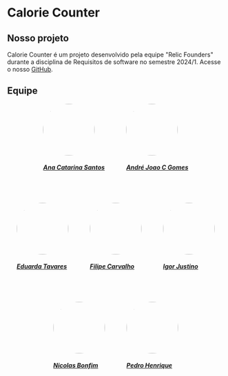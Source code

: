 # Calorie Counter

## Nosso projeto

Calorie Counter é um projeto desenvolvido pela equipe "Relic Founders" durante a disciplina de Requisitos de software no semestre 2024/1. Acesse o nosso [GitHub](https://github.com/mdsreq-fga-unb/2024.1-CalorieExplorer).

## Equipe

<div style="display: flex; flex-direction: row; gap: 50px; flex-wrap: wrap; justify-content: center;" >
    <div>
        <a href="https://github.com/an4catarina">
                <img style="border-radius: 50%;"         src="https://github.com/an4catarina.png" width="120px;"/>
                <h5 class="text-center">Ana Catarina Santos</h5>
        </a>
    </div>
    <div>
        <a href="https://github.com/AJCGassassin">
                <img style="border-radius: 50%;"         src="https://github.com/AJCGassassin.png" width="120px;"/>
                <h5 class="text-center">André Joao C Gomes</h5>
        </a>
    </div>
    <div>
        <a href="https://github.com/erteduarda">
                <img style="border-radius: 50%;"         src="https://github.com/erteduarda.png" width="120px;"/>
                <h5 class="text-center">Eduarda Tavares</h5>
        </a>
    </div>
    <div>
        <a href="https://github.com/Filipe-002">
                <img style="border-radius: 50%;"         src="https://github.com/Filipe-002.png" width="120px;"/>
                <h5 class="text-center">Filipe Carvalho</h5>
        </a>
    </div>
    <div>
        <a href="https://github.com/maquinaAgricula">
                <img style="border-radius: 50%;"         src="https://github.com/maquinaAgricula.png" width="120px;"/>
                <h5 class="text-center">Igor Justino</h5>
        </a>
    </div>
    <div>
        <a href="https://github.com/NickGehjk">
                <img style="border-radius: 50%;"         src="https://github.com/NickGehjk.png" width="120px;"/>
                <h5 class="text-center">Nicolas Bonfim</h5>
        </a>
    </div>
    <div>
        <a href="https://github.com/pedro-hsf">
                <img style="border-radius: 50%;"         src="https://github.com/pedro-hsf.png" width="120px;"/>
                <h5 class="text-center">Pedro Henrique</h5>
        </a>
    </div>
</div>
    
</center>
